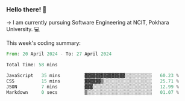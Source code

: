 ### Hello there! 👋

-> I am currently pursuing Software Engineering at NCIT, Pokhara University. 💻


This week's coding summary:
<!--START_SECTION:waka-->

```rust
From: 20 April 2024 - To: 27 April 2024

Total Time: 58 mins

JavaScript   35 mins         ▓▓▓▓▓▓▓▓▓▓▓▓▓▓▓░░░░░░░░░░   60.23 %
CSS          15 mins         ▓▓▓▓▓▓▒░░░░░░░░░░░░░░░░░░   25.71 %
JSON         7 mins          ▓▓▓░░░░░░░░░░░░░░░░░░░░░░   12.99 %
Markdown     0 secs          ▒░░░░░░░░░░░░░░░░░░░░░░░░   01.07 %
```

<!--END_SECTION:waka-->
